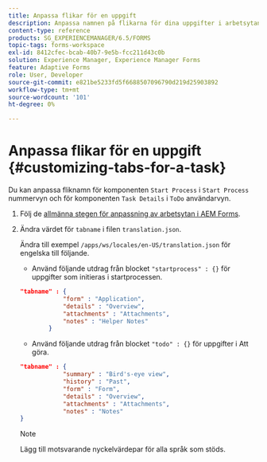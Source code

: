 ```yaml
---
title: Anpassa flikar för en uppgift
description: Anpassa namnen på flikarna för dina uppgifter i arbetsytan i LiveCycle AEM Forms.
content-type: reference
products: SG_EXPERIENCEMANAGER/6.5/FORMS
topic-tags: forms-workspace
exl-id: 8412cfec-bcab-40b7-9e5b-fcc211d43c0b
solution: Experience Manager, Experience Manager Forms
feature: Adaptive Forms
role: User, Developer
source-git-commit: e821be5233fd5f6688507096790d219d25903892
workflow-type: tm+mt
source-wordcount: '101'
ht-degree: 0%

---
```


# Anpassa flikar för en uppgift {#customizing-tabs-for-a-task}

Du kan anpassa fliknamn för komponenten `Start Process` i `Start Process` nummervyn och för komponenten `Task Details` i `ToDo` användarvyn.

1. Följ de [allmänna stegen för anpassning av arbetsytan i AEM Forms](/help/forms/using/generic-steps-html-workspace-customization.md).
1. Ändra värdet för `tabname` i filen `translation.json`.

   Ändra till exempel `/apps/ws/locales/en-US/translation.json` för engelska till följande.

   * Använd följande utdrag från blocket `"startprocess" : {}` för uppgifter som initieras i startprocessen.

   ```json
   "tabname" : {
               "form" : "Application",
               "details" : "Overview",
               "attachments" : "Attachments",
               "notes" : "Helper Notes"
           }
   ```

   * Använd följande utdrag från blocket `"todo" : {}` för uppgifter i Att göra.

   ```json
   "tabname" : {
               "summary" : "Bird's-eye view",
               "history" : "Past",
               "form" : "Form",
               "details" : "Overview",
               "attachments" : "Attachments",
               "notes" : "Notes"
   }
   ```

   >[!NOTE]
   >
   >Lägg till motsvarande nyckelvärdepar för alla språk som stöds.
